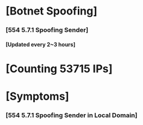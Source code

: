 # [Botnet Spoofing]
### [554 5.7.1 Spoofing Sender]
#### [Updated every 2~3 hours]

# [Counting 53715 IPs]

# [Symptoms] 
###   [554 5.7.1 Spoofing Sender in Local Domain]
